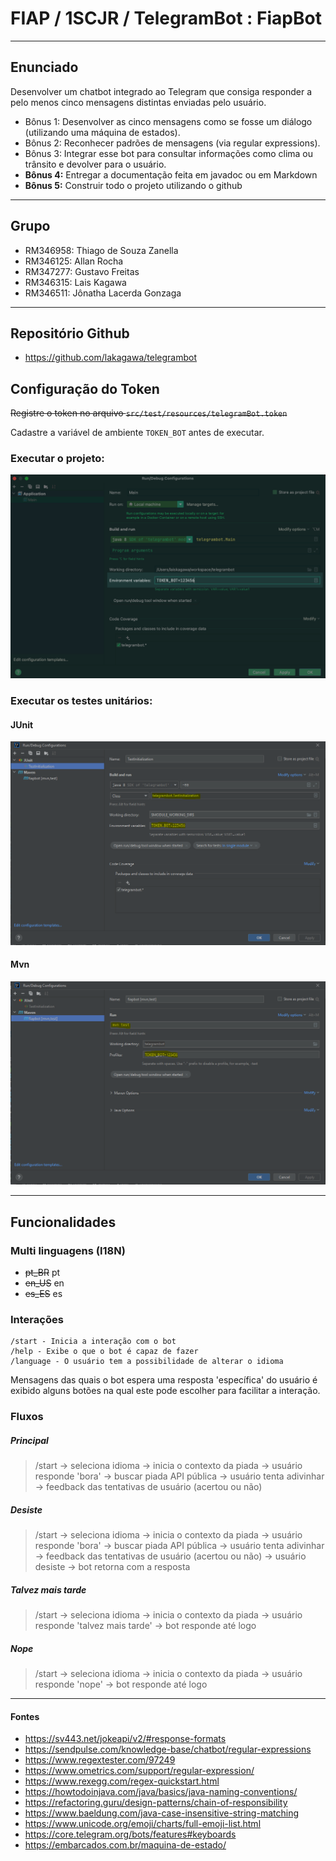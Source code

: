 # FIAP / 1SCJR / TelegramBot : FiapBot

---

## Enunciado

Desenvolver um chatbot integrado ao Telegram que consiga responder
a pelo menos cinco mensagens distintas enviadas pelo usuário.
- Bônus 1: Desenvolver as cinco mensagens como se fosse um diálogo
(utilizando uma máquina de estados).
- Bônus 2: Reconhecer padrões de mensagens (via regular
expressions).
- Bônus 3: Integrar esse bot para consultar informações como clima ou
trânsito e devolver para o usuário.
- **Bônus 4:** Entregar a documentação feita em javadoc ou em Markdown
- **Bônus 5:** Construir todo o projeto utilizando o github

---

## Grupo
- RM346958: Thiago de Souza Zanella
- RM346125: Allan Rocha
- RM347277: Gustavo Freitas
- RM346315: Lais Kagawa
- RM346511: Jônatha Lacerda Gonzaga

---

## Repositório Github
- https://github.com/lakagawa/telegrambot

## Configuração do Token

<del>Registre o token no arquivo `src/test/resources/telegramBot.token`</del>

Cadastre a variável de ambiente `TOKEN_BOT` antes de executar.

### Executar o projeto:
  ![EXEC](docs/image/img_intellij_exec_project.png)

### Executar os testes unitários:
  #### JUnit
  ![JUNIT](docs/image/img_intellij_junit_test.PNG)
  #### Mvn
  ![MVN](docs/image/img_intellij_mvn_test.PNG)

---

## Funcionalidades

### Multi linguagens (I18N)

- <del>pt_BR</del> pt
- <del>en_US</del> en
- <del>es_ES</del> es


### Interações

```
/start - Inicia a interação com o bot
/help - Exibe o que o bot é capaz de fazer
/language - O usuário tem a possibilidade de alterar o idioma
```
Mensagens das quais o bot espera uma resposta 'específica' do usuário é exibido alguns botões na qual este pode escolher para facilitar a interação.

### Fluxos

##### Principal
  > /start -> seleciona idioma -> inicia o contexto da piada -> usuário responde 'bora' -> buscar piada API pública -> usuário tenta adivinhar -> feedback das tentativas de usuário (acertou ou não)
##### Desiste
  > /start -> seleciona idioma -> inicia o contexto da piada -> usuário responde 'bora' -> buscar piada API pública -> usuário tenta adivinhar -> feedback das tentativas de usuário (acertou ou não) ->  usuário desiste -> bot retorna com a resposta
##### Talvez mais tarde
  > /start -> seleciona idioma -> inicia o contexto da piada -> usuário responde 'talvez mais tarde' -> bot responde até logo
##### Nope
  > /start -> seleciona idioma -> inicia o contexto da piada -> usuário responde 'nope' -> bot responde até logo


---

#### Fontes

- https://sv443.net/jokeapi/v2/#response-formats
- https://sendpulse.com/knowledge-base/chatbot/regular-expressions
- https://www.regextester.com/97249
- https://www.ometrics.com/support/regular-expression/
- https://www.rexegg.com/regex-quickstart.html
- https://howtodoinjava.com/java/basics/java-naming-conventions/
- https://refactoring.guru/design-patterns/chain-of-responsibility
- https://www.baeldung.com/java-case-insensitive-string-matching
- https://www.unicode.org/emoji/charts/full-emoji-list.html
- https://core.telegram.org/bots/features#keyboards
- https://embarcados.com.br/maquina-de-estado/
